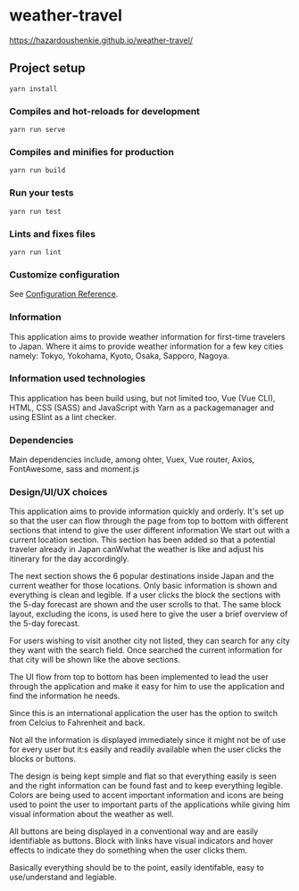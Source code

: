# weather-travel

https://hazardoushenkie.github.io/weather-travel/

## Project setup
```
yarn install
```

### Compiles and hot-reloads for development
```
yarn run serve
```

### Compiles and minifies for production
```
yarn run build
```

### Run your tests
```
yarn run test
```

### Lints and fixes files
```
yarn run lint
```

### Customize configuration
See [Configuration Reference](https://cli.vuejs.org/config/).

### Information
This application aims to provide weather information for first-time travelers to Japan. Where it aims to provide weather information for a few key cities namely: Tokyo, Yokohama, Kyoto, Osaka, Sapporo, Nagoya.

### Information used technologies
This application has been build using, but not limited too, Vue (Vue CLI), HTML, CSS (SASS) and JavaScript with Yarn as a packagemanager and using ESlint as a lint checker.

### Dependencies
Main dependencies include, among ohter, Vuex, Vue router, Axios, FontAwesome, sass and moment.js

### Design/UI/UX choices
This application aims to provide information quickly and orderly.
It's set up so that the user can flow through the page from top to bottom with different sections that intend to give the user different information
We start out with a current location section. This section has been added so that a potential traveler already in Japan canWwhat the weather is like and adjust his itinerary for the day accordingly.
          
The next section shows the 6 popular destinations inside Japan and the current weather for those locations. Only basic information is shown and everything is clean and legible. If a user clicks the block the sections with the 5-day forecast are shown and the user scrolls to that.
The same block layout, excluding the icons, is used here to give the user a brief overview of the 5-day forecast.

For users wishing to visit another city not listed, they can search for any city they want with the search field. Once searched the current information for that city will be shown like the above sections.

The UI flow from top to bottom has been implemented to lead the user through the application and make it easy for him to use the application and find the information he needs.

Since this is an international application the user has the option to switch from Celcius to Fahrenheit and back.

Not all the information is displayed immediately since it might not be of use for every user but it:s easily and readily available when the user clicks the blocks or buttons.

The design is being kept simple and flat so that everything easily is seen and the right information can be found fast and to keep everything legible.
Colors are being used to accent important information and icons are being used to point the user to important parts of the applications while giving him visual information about the weather as well.
          
All buttons are being displayed in a conventional way and are easily identifiable as buttons. Block with links have visual indicators and hover effects to indicate they do something when the user clicks them. 

Basically everything should be to the point, easily identifable, easy to use/understand and legiable.

